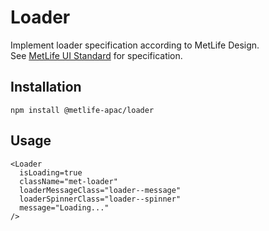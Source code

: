 # Loader

Implement loader specification according to MetLife Design.<br />
See [MetLife UI Standard] for specification.

## Installation

```
npm install @metlife-apac/loader
```

## Usage

```
<Loader
  isLoading=true
  className="met-loader"
  loaderMessageClass="loader--message"
  loaderSpinnerClass="loader--spinner"
  message="Loading..."
/>
```

[metlife ui standard]: https://design.metlife.com/resources/design-standards-kits/ui-standards/
